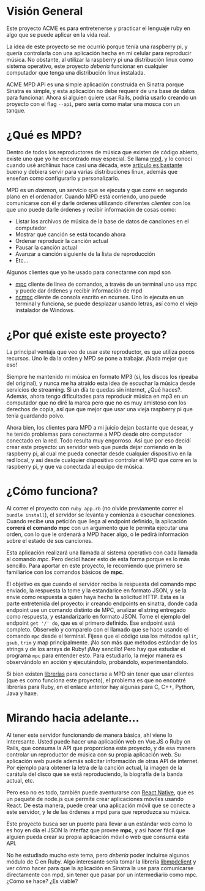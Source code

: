 # Visión General

Este proyecto ACME es para entretenerse y practicar el lenguaje ruby en algo que
se puede aplicar en la vida real.

La idea de este proyecto se me ocurrió porque tenía una raspberry pi, y quería
controlarla con una aplicación hecha en mi celular para reproducir música. No
obstante, al utilizar la raspberry pi una distribución linux como sistema
operativo, este proyecto _debería_ funcionar en cualquier computador que tenga
una distribución linux instalada.

ACME MPD API es una simple aplicación construida en Sinatra porque Sinatra es
simple, y esta aplicación no debe requerir de una base de datos para funcionar.
Ahora si alguien quiere usar Rails, podría usarlo creando un proyecto con el
flag `--api`, pero sería como matar una mosca con un tanque.

# ¿Qué es MPD?

Dentro de todos los reproductores de música que existen de código abierto,
existe uno que yo he encontrado muy especial. Se llama [mpd](https://www.musicpd.org/),
y lo conocí cuando usé archlinux hace casi una década, este [artículo es
bastante](https://wiki.archlinux.org/title/Music_Player_Daemon)
bueno y debiera servir para varias distribuciones linux, además que enseñan como
configurarlo y personalizarlo.

MPD es un _daemon_, un servicio que se ejecuta y que corre en segundo plano en
el ordenador. Cuando MPD está corriendo, uno puede comunicarse con él y darle
órdenes utilizando diferentes _clientes_ con los que uno puede darle órdenes
y recibir información de cosas como:
- Listar los archivos de música de la base de datos de canciones en el
  computador
- Mostrar qué canción se está tocando ahora
- Ordenar reproducir la canción actual
- Pausar la canción actual
- Avanzar a canción siguiente de la lista de reproducción
- Etc...

Algunos clientes que yo he usado para conectarme con mpd son
- [mpc](https://www.musicpd.org/clients/mpc/) cliente de linea de comandos,
  a través de un terminal uno usa mpc y puede dar órdenes y recibir información
  de mpd
- [ncmpc](https://musicpd.org/clients/ncmpc/) cliente de consola escrito en
  ncurses. Uno lo ejecuta en un terminal y funciona, se puede desplazar usando
  letras, así como el viejo instalador de Windows.


# ¿Por qué existe este proyecto?

La principal ventaja que veo de usar este reproductor, es que utiliza pocos
recursos. Uno le da la orden y MPD se pone a trabajar. ¡Nada mejor que eso!

Siempre he mantenido mi música en formato MP3 (si, los discos los ripeaba del
original), y nunca me ha atraído esta idea de escuchar la música desde servicios
de streaming. Si un día te quedas sin internet, ¿Qué haces?. Además, ahora tengo
dificultades para reproducir música en mp3 en un computador que no diré la marca
pero que no es muy amistoso con los derechos de copia, así que que mejor que
usar una vieja raspberry pi que tenía guardando polvo.

Ahora bien, los clientes para MPD a mi juicio dejan bastante que desear, y he
tenido problemas para conectarme a MPD desde otro computador conectado en la
red. Todo resulta muy engorroso. Así que por eso decidí crear este proyecto: un
servidor web que pueda dejar corriendo en la raspberry pi, al cual me pueda
conectar desde cualquier dispositivo en la red local, y así desde cualquier
dispositivo controlar el MPD que corre en la raspberry pi, y que va conectada al
equipo de música.

# ¿Cómo funciona?

Al correr el proyecto con `ruby app.rb` (no olvide previamente correr el `bundle
install`), el servidor se levanta y comienza a escuchar conexiones. Cuando
recibe una petición que llega al endpoint definido, la aplicación **correrá el
comando mpc** con un argumento que le permita ejecutar una orden, con lo que le
ordenará a MPD hacer algo, o le pedirá información sobre el estado de sus
canciones.

Esta aplicación realizará una llamada al sistema operativo con cada llamada al
comando *mpc*. Pero decidí hacer esto de esta forma porque es lo más sencillo.
Para aportar en este proyecto, le recomiendo que primero se familiarice con los
comandos básicos de **mpc**.

El objetivo es que cuando el servidor reciba la respuesta del comando mpc
enviado, la respuesta la tome y la estandarice en formato JSON, y se la envie
como respuesta a quien haya hecho la solicitud HTTP. Esta es la parte
entretenida del proyecto: ir creando endpoints en sinatra, donde cada endpoint
use un comando distinto de MPC, analizar el string entregado como respuesta,
y estandarizarlo en formato JSON. Tome el ejemplo del endpoint `get '/' do`, que
es el primero definido. Ese endpoint está completo. Observelo y comparelo con el
llamado que se hace usando el comando `mpc` desde el terminal. Fíjese que el
código usa los métodos `split`, `gsub`, `trim` y map principalmente. ¡No son más
que métodos estándar de los strings y de los arrays de Ruby! ¡Muy sencillo! Pero
hay que estudiar el programa `mpc` para entender esto. Para estudiarlo, la mejor
manera es observándolo en acción y ejecutándolo, probándolo, experimentándolo.

Si bien existen [librerías](https://www.musicpd.org/libs/) para conectarse a MPD
sin tener que usar clientes (que es como funciona este proyecto), el problema es
que no encontré librerías para Ruby, en el enlace anterior hay algunas para C,
C++, Python, Java y haxe.

# Mirando hacia adelante...

Al tener este servidor funcionando de manera básica, ahí viene lo interesante.
Usted puede hacer una aplicación web en Vue.JS o Ruby on Rails, que consuma la API que
proporciona este proyecto, y de esa manera controlar un reproductor de música
con su propia aplicación web. Su aplicación web puede además solicitar
información de otras API de internet. Por ejemplo para obtener la letra de la
canción actual, la imagen de la carátula del disco que se está reproduciendo, la
biografía de la banda actual, etc.

Pero eso no es todo, también puede aventurarse con [React Native](https://reactnative.dev/),
que es un paquete de node.js que permite crear aplicaciones móviles usando
React. De esta manera, puede crear una aplicación móvil que se conecte a este
servidor, y le de las órdenes a mpd para que reproduzca su música.

Este proyecto busca ser un puente para llevar a un estándar web como lo es hoy
en día el JSON la interfaz que provee **mpc**, y así hacer fácil que alguien
pueda crear su propia aplicación móvil o web que consuma esta API.

No he estudiado mucho este tema, pero _debería_ poder incluirse algunos módulo
de C en Ruby. Algo interesante sería tomar la librería [libmpdclient](https://www.musicpd.org/libs/libmpdclient/)
y ver cómo hacer para que la aplicación en Sinatra la use para comunicarse
directamente con mpd, sin tener que pasar por un intermediario como mpc. ¿Cómo
se hace? ¿Es viable?





